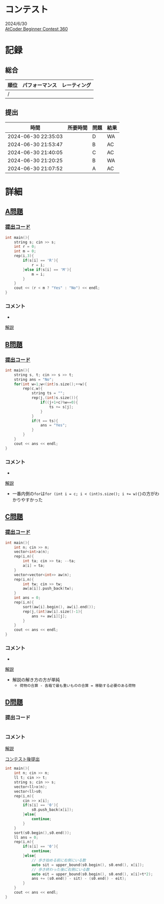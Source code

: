# コンテスト
2024/6/30<br>
[AtCoder Beginner Contest 360](https://atcoder.jp/contests/abc360)

# 記録
## 総合
|  順位  |  パフォーマンス  | レーティング |
| ---- | ---- | ---- |
|   /   |  |  |

## 提出
|  時間  |  所要時間  |  問題  | 結果 |
| ---- | ---- | ---- | ---- |
| 2024-06-30 22:35:03 |  | D | WA |
| 2024-06-30 21:53:47 |  | B | AC |
| 2024-06-30 21:40:05 |  | C | AC |
| 2024-06-30 21:20:25 |  | B | WA |
| 2024-06-30 21:07:52 |  | A | AC |


# 詳細
## [A問題](https://atcoder.jp/contests/abc360/tasks/abc360_a)
### [提出コード](https://atcoder.jp/contests/abc360/submissions/55053935)
```c++
int main(){
    string s; cin >> s;
    int r = 0;
    int m = 0;
    rep(i,3){
        if(s[i] == 'R'){
            r = i;
        }else if(s[i] == 'M'){
            m = i;
        }
    }
    cout << (r < m ? "Yes" : "No") << endl;
}
```

### コメント

* 

[解説](https://atcoder.jp/contests/abc360/editorial/10302)


## [B問題](https://atcoder.jp/contests/abc360/tasks/abc360_b)
### [提出コード](https://atcoder.jp/contests/abc360/submissions/55080269)
```c++
int main(){
    string s, t; cin >> s >> t;
    string ans = "No";
    for(int w=1;w<(int)s.size();++w){
        rep(c,w){
            string ts = "";
            rep(j,(int)s.size()){
                if((j+1+c)%w==0){
                    ts += s[j];
                }
            }
            if(t == ts){
                ans = "Yes";
            }
        }
    }
    cout << ans << endl;
}
```

### コメント

* 

[解説](https://atcoder.jp/contests/abc360/editorial/10322)

* 一番内側の```for```は```for (int i = c; i < (int)s.size(); i += w){}```の方がわかりやすかった


## [C問題](https://atcoder.jp/contests/abc360/tasks/abc360_c)
### [提出コード](https://atcoder.jp/contests/abc360/submissions/55074477)

```c++
int main(){
    int n; cin >> n;
    vector<int>a(n);
    rep(i,n){
        int ta; cin >> ta; --ta;
        a[i] = ta;
    }
    vector<vector<int>> aw(n);
    rep(i,n){
        int tw; cin >> tw;
        aw[a[i]].push_back(tw);
    }
    int ans = 0;
    rep(i,n){
        sort(aw[i].begin(), aw[i].end());
        rep(j,(int)aw[i].size()-1){
            ans += aw[i][j];
        }
    }
    cout << ans << endl;
}
```

### コメント
* 

[解説](https://atcoder.jp/contests/abc360/editorial/10319)

* 解説の解き方の方が単純
    * ```荷物の合算 - 各箱で最も重いものの合算 = 移動する必要のある荷物```


## [D問題](https://atcoder.jp/contests/abc360/tasks/abc360_d)
### 提出コード

```c++

```

### コメント

[解説](https://atcoder.jp/contests/abc360/editorial/10321)

[コンテスト後提出](https://atcoder.jp/contests/abc360/submissions/55099273)

```c++
int main(){
    int n; cin >> n;
    ll t; cin >> t;
    string s; cin >> s;
    vector<ll>x(n);
    vector<ll>s0;
    rep(i,n){
        cin >> x[i];
        if(s[i] == '0'){
            s0.push_back(x[i]);
        }else{
            continue;
        }
    }
    sort(s0.begin(),s0.end());
    ll ans = 0;
    rep(i,n){
        if(s[i] == '0'){
            continue;
        }else{
            // 歩き始める前に右側にいる数
            auto sit = upper_bound(s0.begin(), s0.end(), x[i]);
            // 歩き終わった後に右側にいる数
            auto eit = upper_bound(s0.begin(), s0.end(), x[i]+t*2);
            ans += (s0.end() - sit) - (s0.end() - eit);
        }
    }
    cout << ans << endl;
}
```